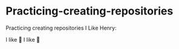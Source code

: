 # Practicing-creating-repositories
Practicing creating repositories
I Like Henry: 

I like 🍕
I like 🍪
